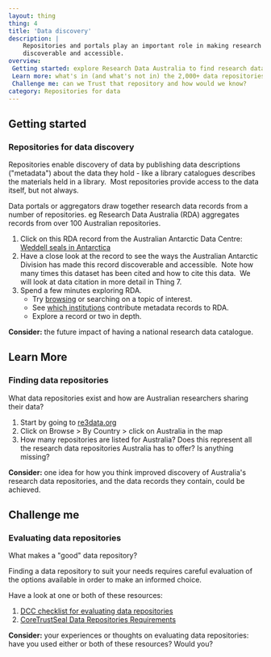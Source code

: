 ```yaml
---
layout: thing
thing: 4
title: 'Data discovery'
description: |
    Repositories and portals play an important role in making research data
    discoverable and accessible.
overview:
 Getting started: explore Research Data Australia to find research data
 Learn more: what's in (and what's not in) the 2,000+ data repositories in re3data?
 Challenge me: can we Trust that repository and how would we know?
category: Repositories for data
---
```

## Getting started
### Repositories for data discovery

Repositories enable discovery of data by publishing data descriptions
("metadata") about the data they hold - like a library catalogues
describes the materials held in a library.  Most repositories provide
access to the data itself, but not always.

Data portals or aggregators draw together research data records from a
number of repositories. eg Research Data Australia (RDA) aggregates
records from over 100 Australian repositories.

1.  Click on this RDA record from the Australian Antarctic Data Centre:
    [Weddell seals in
    Antarctica](https://researchdata.ands.org.au/measuring-effects-human-leptonychotes-weddellii/699460 "Weddell Seals")
2.  Have a close look at the record to see the ways the Australian
    Antarctic Division has made this record discoverable and
    accessible.  Note how many times this dataset has been cited and how
    to cite this data.  We will look at data citation in more detail in
    Thing 7.
3.  Spend a few minutes exploring RDA.
    -   Try
        [browsing](https://researchdata.ands.org.au/subjects "Browse subjects in Research Data Australia")
        or searching on a topic of interest.
    -   See [which
        institutions](https://researchdata.ands.org.au/contributors "Research Data Australia - contributors")
        contribute metadata records to RDA.
    -   Explore a record or two in depth.

**Consider:** the future impact of having a national research data
catalogue.

## Learn More 
### Finding data repositories

What data repositories exist and how are Australian researchers sharing
their data?

1. Start by going to [re3data.org](http://www.re3data.org/)
2. Click on Browse &gt; By Country &gt; click on Australia in the map
3. How many repositories are listed for Australia? Does this represent
    all the research data repositories Australia has to offer? Is
    anything missing?

**Consider:** one idea for how you think improved discovery of
Australia's research data repositories, and the data records they
contain, could be achieved.

## Challenge me
### Evaluating data repositories

What makes a "good" data repository?

Finding a data repository to suit your needs requires careful evaluation
of the options available in order to make an informed choice.

Have a look at one or both of these resources:

1.  [DCC checklist for evaluating data
    repositories](http://www.dcc.ac.uk/resources/how-guides-checklists/where-keep-research-data "DCC checklist for evaluating repositories")
2.  [CoreTrustSeal Data Repositories
    Requirements](https://www.coretrustseal.org/why-certification/requirements/ "Core Trust Seal")

**Consider:** your experiences or thoughts on evaluating data
repositories: have you used either or both of these resources? Would
you?
